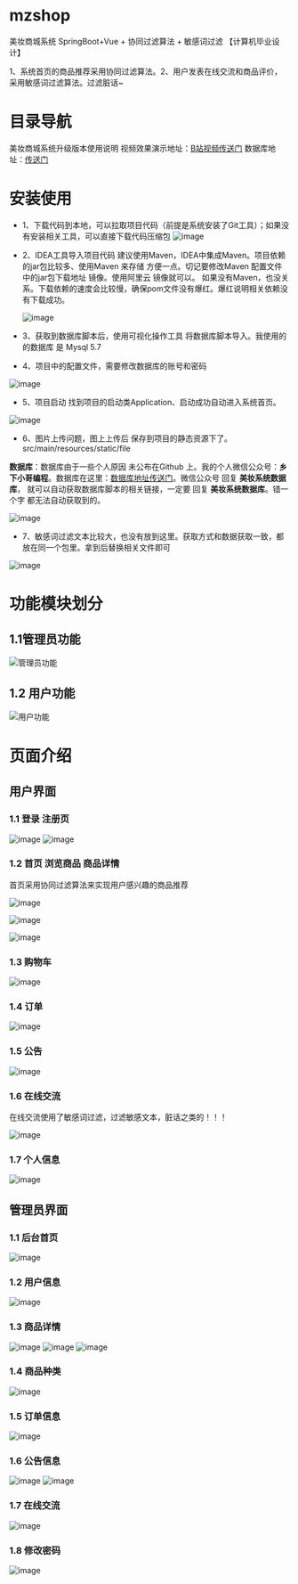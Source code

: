# mzshop
美妆商城系统 SpringBoot+Vue + 协同过滤算法 + 敏感词过滤 【计算机毕业设计】

1、系统首页的商品推荐采用协同过滤算法。2、用户发表在线交流和商品评价，采用敏感词过滤算法。过滤脏话~
# 目录导航
美妆商城系统升级版本使用说明
视频效果演示地址：<a href ="https://b23.tv/G3JVfEK" >B站视频传送门</a>
数据库地址：<a href ="https://mbd.pub/o/bread/YZWTkp1yaA==" >传送门</a> 
# 安装使用
- 1、下载代码到本地，可以拉取项目代码（前提是系统安装了Git工具）；如果没有安装相关工具，可以直接下载代码压缩包
 ![image](https://github.com/user-attachments/assets/5ba59c7e-ad11-4002-99b7-1655dd9dc97a)

- 2、IDEA工具导入项目代码
  建议使用Maven，IDEA中集成Maven。项目依赖的jar包比较多、使用Maven 来存储 方便一点。切记要修改Maven 配置文件中的jar包下载地址 镜像。使用阿里云 镜像就可以。
  如果没有Maven，也没关系。下载依赖的速度会比较慢，确保pom文件没有爆红。爆红说明相关依赖没有下载成功。
  
  ![image](https://github.com/user-attachments/assets/b7c9525e-8415-4fcf-b4c9-fb41c5361669)
- 3、获取到数据库脚本后，使用可视化操作工具 将数据库脚本导入。我使用的的数据库 是 Mysql 5.7
- 4、项目中的配置文件，需要修改数据库的账号和密码
 
![image](https://github.com/user-attachments/assets/d7269967-7c81-456f-ab41-67b5c330dcc4)
- 5、项目启动
找到项目的启动类Application、启动成功自动进入系统首页。

![image](https://github.com/user-attachments/assets/f7c6edfc-8297-4821-9976-c47b1eaf4506)

- 6、图片上传问题，图上上传后 保存到项目的静态资源下了。src/main/resources/static/file

**数据库**：数据库由于一些个人原因 未公布在Github 上。我的个人微信公众号：**乡下小哥编程**。数据库在这里：<a href ="https://mbd.pub/o/bread/YZWTkp1yaA==" >数据库地址传送门</a>。微信公众号 回复 **美妆系统数据库**， 就可以自动获取数据库脚本的相关链接，一定要 回复 **美妆系统数据库**。错一个字 都无法自动获取到的。

![image](https://github.com/user-attachments/assets/440a07dc-902c-4906-9e1b-961dec651ba4)

- 7、敏感词过滤文本比较大，也没有放到这里。获取方式和数据获取一致，都放在同一个包里。拿到后替换相关文件即可
  
![image](https://github.com/user-attachments/assets/61a4faa5-905b-4962-a363-c84bece0d424)

# 功能模块划分

## 1.1管理员功能
![管理员功能](https://github.com/zhengyuzh/meizhuangshop/assets/95670150/7a10e396-f067-4bfa-99fc-c55b765e28e7)

## 1.2 用户功能
![用户功能](https://github.com/zhengyuzh/meizhuangshop/assets/95670150/260d06ed-050d-4f94-8ab7-65868601cab6)

# 页面介绍

## 用户界面
### 1.1 登录 注册页

![image](https://github.com/zhengyuzh/meizhuangshop/assets/95670150/17f95a50-5f95-46d1-9d85-d1a459404596)
![image](https://github.com/zhengyuzh/meizhuangshop/assets/95670150/003c1d59-6637-49d8-ba0d-b8711ad83541)

### 1.2 首页 浏览商品 商品详情
首页采用协同过滤算法来实现用户感兴趣的商品推荐

![image](https://github.com/user-attachments/assets/25c5d380-2521-4c1d-8d9f-1b40e07c142d)

![image](https://github.com/user-attachments/assets/c09c1154-f7ae-4381-8931-8d2f033db3b6)

![image](https://github.com/zhengyuzh/meizhuangshop/assets/95670150/b90e51c0-65ef-431b-87f3-5ece657c6e1e)

### 1.3 购物车
![image](https://github.com/zhengyuzh/meizhuangshop/assets/95670150/59cdf050-886e-4079-a774-b052dd8ae7cd)

### 1.4 订单
![image](https://github.com/zhengyuzh/meizhuangshop/assets/95670150/dd80a14a-eb38-41b2-9919-3dce9fda9e60)

### 1.5 公告
![image](https://github.com/zhengyuzh/meizhuangshop/assets/95670150/1f05b06e-5ebb-4e33-88e0-a07bb6cdb7fa)

### 1.6 在线交流
在线交流使用了敏感词过滤，过滤敏感文本，脏话之类的！！！

![image](https://github.com/user-attachments/assets/757387eb-f749-4d87-b53a-12616bf62d5f)


### 1.7 个人信息
![image](https://github.com/zhengyuzh/meizhuangshop/assets/95670150/cdd1723b-5990-4b32-8d83-2a28a48fb08a)

## 管理员界面
### 1.1 后台首页
![image](https://github.com/zhengyuzh/meizhuangshop/assets/95670150/fef0ef62-d16b-4338-9a2d-6eaa331cb991)

### 1.2 用户信息
![image](https://github.com/zhengyuzh/meizhuangshop/assets/95670150/938c8275-b21e-4478-ab24-a5a3820ae894)

### 1.3 商品详情
![image](https://github.com/zhengyuzh/meizhuangshop/assets/95670150/0b31abb9-322d-4bec-b2bc-bfe499a83399)
![image](https://github.com/zhengyuzh/meizhuangshop/assets/95670150/91514611-30a0-4330-a322-d7f728797239)
![image](https://github.com/zhengyuzh/meizhuangshop/assets/95670150/7ef6083a-e73e-46cd-ac67-78068ab69b19)

### 1.4 商品种类

![image](https://github.com/zhengyuzh/meizhuangshop/assets/95670150/0cd5f0a8-0932-4d97-be17-0d9a7acccddb)

### 1.5 订单信息
![image](https://github.com/zhengyuzh/meizhuangshop/assets/95670150/4d1d7f68-53b4-48ab-8435-477606abc083)

### 1.6 公告信息
![image](https://github.com/zhengyuzh/meizhuangshop/assets/95670150/ba228720-6e56-48f2-8c90-c966fefaf5c3)
![image](https://github.com/zhengyuzh/meizhuangshop/assets/95670150/5a9815e8-675a-4b45-b53e-57544a239c95)

### 1.7 在线交流
![image](https://github.com/zhengyuzh/meizhuangshop/assets/95670150/cacf6810-849a-4fba-8fdb-a3a5fecd4bda)

### 1.8 修改密码
![image](https://github.com/zhengyuzh/meizhuangshop/assets/95670150/9691bad3-52b3-47c0-bf67-07b2a3ba9ea7)






